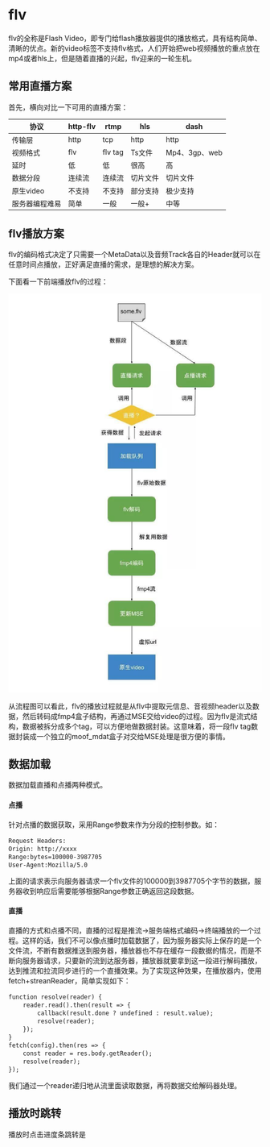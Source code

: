 # flv

flv的全称是Flash Video，即专门给flash播放器提供的播放格式，具有结构简单、清晰的优点。新的video标签不支持flv格式，人们开始把web视频播放的重点放在mp4或者hls上，但是随着直播的兴起，flv迎来的一轮生机。

## 常用直播方案

首先，横向对比一下可用的直播方案：

|协议|http-flv|rtmp|hls|dash|
|----|----|----|----|-----|
|传输层|http|tcp|http|http|
|视频格式|flv|flv tag|Ts文件|Mp4、3gp、web|
|延时|低|低|很高|高|
|数据分段|连续流|连续流|切片文件|切片文件|
|原生video|不支持|不支持|部分支持|极少支持|
|服务器编程难易|简单|一般|一般+|中等|

## flv播放方案

flv的编码格式决定了只需要一个MetaData以及音频Track各自的Header就可以在任意时间点播放，正好满足直播的需求，是理想的解决方案。

下面看一下前端播放flv的过程：

![flv播放过程](../image/flv播放过程.jpg)

从流程图可以看此，flv的播放过程就是从flv中提取元信息、音视频header以及数据，然后转码成fmp4盒子结构，再通过MSE交给video的过程。因为flv是流式结构，数据被拆分成多个tag，可以方便地做数据封装。这意味着，将一段flv tag数据封装成一个独立的moof_mdat盒子对交给MSE处理是很方便的事情。

## 数据加载

数据加载直播和点播两种模式。

#### 点播

针对点播的数据获取，采用Range参数来作为分段的控制参数。如：


```
Request Headers:
Origin: http://xxxx
Range:bytes=100000-3987705
User-Agent:Mozilla/5.0
```

上面的请求表示向服务器请求一个flv文件的100000到3987705个字节的数据，服务器收到响应后需要能够根据Range参数正确返回这段数据。


#### 直播

直播的方式和点播不同，直播的过程是推流->服务端格式编码->终端播放的一个过程。这样的话，我们不可以像点播时加载数据了，因为服务器实际上保存的是一个文件流，不断有数据推送到服务器，播放器也不存在缓存一段数据的情况，而是不断向服务器请求，只要新的流到达服务器，播放器就要拿到这一段进行解码播放，达到推流和拉流同步进行的一个直播效果。为了实现这种效果，在播放器内，使用fetch+streanReader，简单实现如下：

```
function resolve(reader) {
    reader.read().then(result => {
        callback(result.done ? undefined : result.value);
        resolve(reader);
    });
}
fetch(config).then(res => {
    const reader = res.body.getReader();
    resolve(reader);
});
```

我们通过一个reader递归地从流里面读取数据，再将数据交给解码器处理。


## 播放时跳转

播放时点击进度条跳转是